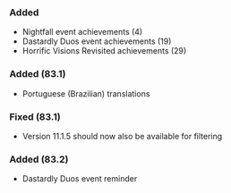 <p><h3>Added</h3></p>
<ul>
<li>Nightfall event achievements (4)</li>
<li>Dastardly Duos event achievements (19)</li>
<li>Horrific Visions Revisited achievements (29)</li>
</ul>
<p><h3>Added (83.1)</h3></p>
<ul>
<li>Portuguese (Brazilian) translations</li>
</ul>
<p><h3>Fixed (83.1)</h3></p>
<ul>
<li>Version 11.1.5 should now also be available for filtering</li>
</ul>
<p><h3>Added (83.2)</h3></p>
<ul>
<li>Dastardly Duos event reminder</li>
</ul>